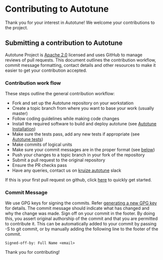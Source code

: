 
# Contributing to Autotune

Thank you for your interest in Autotune! We welcome your contributions to the project.

## Submitting a contribution to Autotune

Autotune Project is [Apache 2.0](https://github.com/kruize/autotune/blob/master/LICENSE) licensed and uses GitHub to manage reviews of pull requests. This document outlines the contribution workflow, commit message formatting, contact details and other resources to make it easier to get your contribution accepted.


### Contribution work flow 

These steps outline the general contribution workflow:

- Fork and set up the Autotune repository on your workstation
- Create a topic branch from where you want to base your work (usually master)
- Follow coding guidelines while making code changes
- Install the required software to build and deploy autotune (see [Autotune Installation](https://github.com/kruize/autotune/blob/master/docs/autotune_install.md))
- Make sure the tests pass, add any new tests if appropriate (see [Autotune tests](https://github.com/kruize/autotune/blob/master/tests/README.md))
- Make commits of logical units
- Make sure your commit messages are in the proper format (see [below](#Commit-Message))
- Push your changes to a topic branch in your fork of the repository
- Submit a pull request to the original repository 
- Ensure the PR checks pass
- Have any queries, contact us on [kruize autotune](https://kruizeworkspace.slack.com/archives/C01R7HV4LPN) slack

If this is your first pull request on github, click [here](https://www.freecodecamp.org/news/how-to-make-your-first-pull-request-on-github-3/) to quickly get started.

### Commit Message

We use GPG keys for signing the commits. Refer [generating a new GPG key](https://docs.github.com/en/authentication/managing-commit-signature-verification/generating-a-new-gpg-key) for details. The commit message should indicate what has changed and why the change was made. Sign off on your commit in the footer. By doing this, you assert original authorship of the commit and that you are permitted to contribute it. This can be automatically added to your commit by passing -S to git commit, or by manually adding the following line to the footer of the commit.

```
Signed-off-by: Full Name <email>

```

Thank you for contributing!
